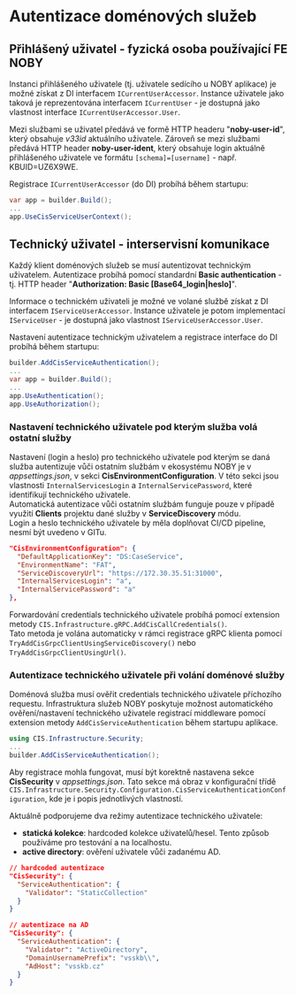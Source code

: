 # Autentizace doménových služeb

## Přihlášený uživatel - fyzická osoba používající FE NOBY
Instanci přihlášeného uživatele (tj. uživatele sedícího u NOBY aplikace) je možné získat z DI interfacem `ICurrentUserAccessor`.
Instance uživatele jako taková je reprezentována interfacem `ICurrentUser` - je dostupná jako vlastnost interface `ICurrentUserAccessor.User`.

Mezi službami se uživatel předává ve formě HTTP headeru "**noby-user-id**", který obsahuje *v33id* aktuálního uživatele.
Zároveň se mezi službami předává HTTP header **noby-user-ident**, který obsahuje login aktuálně přihlášeného uživatele ve formátu `[schema]=[username]` - např. KBUID=UZ6X9WE.

Registrace `ICurrentUserAccessor` (do DI) probíhá během startupu:
```csharp
var app = builder.Build();
...
app.UseCisServiceUserContext();
```


## Technický uživatel - interservisní komunikace
Každý klient doménových služeb se musí autentizovat technickým uživatelem.
Autentizace probíhá pomocí standardní **Basic authentication** - tj. HTTP header "**Authorization: Basic [Base64_login|heslo]**".

Informace o technickém uživateli je možné ve volané službě získat z DI interfacem `IServiceUserAccessor`.
Instance uživatele je potom implementací `IServiceUser` - je dostupná jako vlastnost `IServiceUserAccessor.User`.

Nastavení autentizace technickým uživatelem a registrace interface do DI probíhá během startupu:
```csharp
builder.AddCisServiceAuthentication();
...
var app = builder.Build();
...
app.UseAuthentication();
app.UseAuthorization();
```

### Nastavení technického uživatele pod kterým služba volá ostatní služby
Nastavení (login a heslo) pro technického uživatele pod kterým se daná služba autentizuje vůči ostatním službám v ekosystému NOBY je v *appsettings.json*, v sekci **CisEnvironmentConfiguration**.
V této sekci jsou vlastnosti `InternalServicesLogin` a `InternalServicePassword`, které identifikují technického uživatele.  
Automatická autentizace vůči ostatním službám funguje pouze v případě využití **Clients** projektu dané služby v **ServiceDiscovery** módu.  
Login a heslo technického uživatele by měla doplňovat CI/CD pipeline, nesmí být uvedeno v GITu.

```json
"CisEnvironmentConfiguration": {
  "DefaultApplicationKey": "DS:CaseService",
  "EnvironmentName": "FAT",
  "ServiceDiscoveryUrl": "https://172.30.35.51:31000",
  "InternalServicesLogin": "a",
  "InternalServicePassword": "a"
},
```

Forwardování credentials technického uživatele probíhá pomocí extension metody `CIS.Infrastructure.gRPC.AddCisCallCredentials()`.  
Tato metoda je volána automaticky v rámci registrace gRPC klienta pomocí `TryAddCisGrpcClientUsingServiceDiscovery()` nebo `TryAddCisGrpcClientUsingUrl()`.

### Autentizace technického uživatele při volání doménové služby
Doménová služba musí ověřit credentials technického uživatele příchozího requestu.
Infrastruktura služeb NOBY poskytuje možnost automatického ověření/nastavení technického uživatele registrací middleware pomocí extension metody `AddCisServiceAuthentication` během startupu aplikace.

```csharp
using CIS.Infrastructure.Security;
...
builder.AddCisServiceAuthentication();
```

Aby registrace mohla fungovat, musí být korektně nastavena sekce **CisSecurity** v *appsettings.json*.
Tato sekce má obraz v konfigurační třídě `CIS.Infrastructure.Security.Configuration.CisServiceAuthenticationConfiguration`, kde je i popis jednotlivých vlastností.

Aktuálně podporujeme dva režimy autentizace technického uživatele:
- **statická kolekce**: hardcoded kolekce uživatelů/hesel. Tento způsob používáme pro testování a na localhostu.
- **active directory**: ověření uživatele vůči zadanému AD.

```json
// hardcoded autentizace
"CisSecurity": {
  "ServiceAuthentication": {
    "Validator": "StaticCollection"
  }
}

// autentizace na AD
"CisSecurity": {
  "ServiceAuthentication": {
    "Validator": "ActiveDirectory",
    "DomainUsernamePrefix": "vsskb\\",
    "AdHost": "vsskb.cz"
  }
}
```
